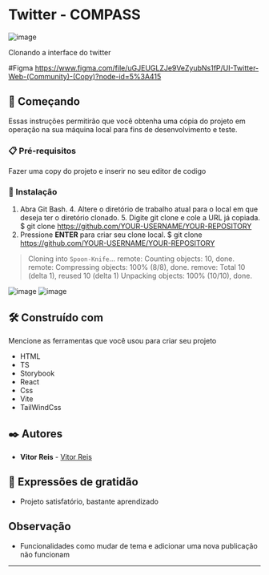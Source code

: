 # Twitter - COMPASS
![image](https://user-images.githubusercontent.com/81445945/199205666-19fbc0d3-52cc-4503-8876-b49445953e35.png)



Clonando a interface do twitter

#Figma
https://www.figma.com/file/uGJEUGLZJe9VeZyubNs1fP/UI-Twitter-Web-(Community)-(Copy)?node-id=5%3A415

## 🚀 Começando

Essas instruções permitirão que você obtenha uma cópia do projeto em operação na sua máquina local para fins de desenvolvimento e teste.

### 📋 Pré-requisitos

Fazer uma copy do projeto e inserir no seu editor de codigo


### 🔧 Instalação

1. Abra Git Bash. 4. Altere o diretório de trabalho atual para o local em que deseja ter o diretório clonado. 5. Digite git clone e cole a URL já copiada.
$ git clone https://github.com/YOUR-USERNAME/YOUR-REPOSITORY
6. Pressione **ENTER** para criar seu clone local.
$ git clone https://github.com/YOUR-USERNAME/YOUR-REPOSITORY
> Cloning into `Spoon-Knife`...
> remote: Counting objects: 10, done.
> remote: Compressing objects: 100% (8/8), done.
> remove: Total 10 (delta 1), reused 10 (delta 1)
> Unpacking objects: 100% (10/10), done.

![image](https://user-images.githubusercontent.com/81445945/194991835-f4913c27-9acd-4396-b65f-62e6693fc86e.png)
![image](https://user-images.githubusercontent.com/81445945/194991893-a57d0763-eb0c-46d4-b185-558d11e6fff1.png)

## 🛠️ Construído com

Mencione as ferramentas que você usou para criar seu projeto

*  HTML
*  TS
*  Storybook
*  React
*  Css
*  Vite
*  TailWindCss


## ✒️ Autores

* **Vitor Reis** - [Vitor Reis](https://github.com/Vitorreiis)

## 🎁 Expressões de gratidão

* Projeto satisfatório, bastante aprendizado

## Observação

* Funcionalidades como mudar de tema e adicionar uma nova publicação não funcionam
---
